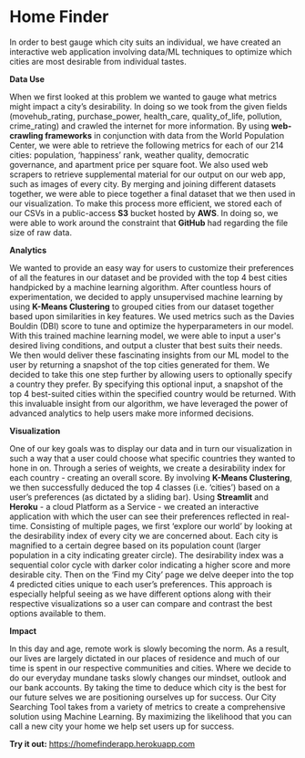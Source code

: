 # Home Finder

In order to best gauge which city suits an individual, we have created an interactive web application involving data/ML techniques to optimize which cities are most desirable from individual tastes.

**Data Use**

When we first looked at this problem we wanted to gauge what metrics might impact a city’s desirability. In doing so we took from the given fields (movehub_rating, purchase_power, health_care, quality_of_life, pollution, crime_rating) and crawled the internet for more information. By using **web-crawling frameworks** in conjunction with data from the World Population Center, we were able to retrieve the following metrics for each of our 214 cities: population, ‘happiness’ rank, weather quality, democratic governance, and apartment price per square foot. We also used web scrapers to retrieve supplemental material for our output on our web app, such as images of every city. By merging and joining different datasets together, we were able to piece together a final dataset that we then used in our visualization. To make this process more efficient, we stored each of our CSVs in a public-access **S3** bucket hosted by **AWS**. In doing so, we were able to work around the constraint that **GitHub** had regarding the file size of raw data. 

**Analytics**

We wanted to provide an easy way for users to customize their preferences of all the features in our dataset and be provided with the top 4 best cities handpicked by a machine learning algorithm. After countless hours of experimentation, we decided to apply unsupervised machine learning by using **K-Means Clustering** to grouped cities from our dataset together based upon similarities in key features. We used metrics such as the Davies Bouldin (DBI) score to tune and optimize the hyperparameters in our model.  With this trained machine learning model, we were able to input a user's desired living conditions, and output a cluster that best suits their needs. We then would deliver these fascinating insights from our ML model to the user by returning a snapshot of the top cities generated for them. We decided to take this one step further by allowing users to optionally specify a country they prefer. By specifying this optional input, a snapshot of the top 4 best-suited cities within the specified country would be returned. With this invaluable insight from our algorithm, we have leveraged the power of advanced analytics to help users make more informed decisions.          

**Visualization**

One of our key goals was to display our data and in turn our visualization in such a way that a user could choose what specific countries they wanted to hone in on. Through a series of weights, we create a desirability index for each country - creating an overall score. By involving **K-Means Clustering**, we then successfully deduced the top 4 classes (i.e. ‘cities’) based on a user’s preferences (as dictated by a sliding bar). Using **Streamlit** and **Heroku** - a cloud Platform as a Service - we created an interactive application with which the user can see their preferences reflected in real-time. Consisting of multiple pages, we first ‘explore our world’ by looking at the desirability index of every city we are concerned about. Each city is magnified to a certain degree based on its population count (larger population in a city indicating greater circle). The desirability index was a sequential color cycle with darker color indicating a higher score and more desirable city. Then on the ‘Find my City’ page we delve deeper into the top 4 predicted cities unique to each user’s preferences. This approach is especially helpful seeing as we have different options along with their respective visualizations so a user can compare and contrast the best options available to them. 

**Impact**

In this day and age, remote work is slowly becoming the norm. As a result, our lives are largely dictated in our places of residence and much of our time is spent in our respective communities and cities. Where we decide to do our everyday mundane tasks slowly changes our mindset, outlook and our bank accounts. By taking the time to deduce which city is the best for our future selves we are positioning ourselves up for success. Our City Searching Tool takes from a variety of metrics to create a comprehensive solution using Machine Learning. By maximizing the likelihood that you can call a new city your home we help set users up for success.

**Try it out:** https://homefinderapp.herokuapp.com
